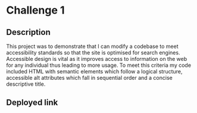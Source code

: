 # Challenge 1

## Description

This project was to demonstrate that I can modify a codebase to meet accessibility standards so that the site is optimised for search engines. Accessible design is vital as it improves access to information on the web for any individual thus leading to more usage. To meet this criteria my code included HTML with semantic elements which follow a logical structure, accessible alt attributes which fall in sequential order and a concise descriptive title.

## Deployed link
